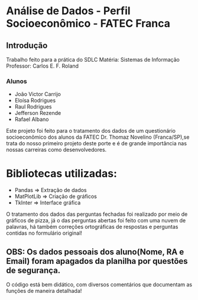 # Análise de Dados - Perfil Socioeconômico - FATEC Franca

## Introdução
Trabalho feito para a prática do SDLC
Matéria: Sistemas de Informação
Professor: Carlos E. F. Roland
### Alunos
- João Victor Carrijo
- Eloísa Rodrigues
- Raul Rodrigues 
- Jefferson Rezende
- Rafael Albano


Este projeto foi feito para o tratamento dos dados de um questionário socioeconômico dos alunos da FATEC Dr. Thomaz Novelino (Franca/SP),se trata do nosso primeiro projeto deste porte e é de grande importância nas nossas carreiras como desenvolvedores.

# Bibliotecas utilizadas:
- Pandas => Extração de dados
- MatPlotLib => Criação de gráficos
- TkInter => Interface gráfica

O tratamento dos dados das perguntas fechadas foi realizado por meio de gráficos de pizza, já o das perguntas abertas foi feito com uma nuvem de palavras, há também correções ortográficas de respostas e perguntas contidas no formulário original!

## OBS: Os dados pessoais dos aluno(Nome, RA e Email) foram apagados da planilha por questões de segurança. 

O código está bem didático, com diversos comentários que documentam as funções de maneira detalhada!
